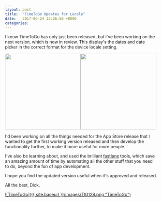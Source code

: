 ```yaml
---
layout: post
title:  "TimeToGo Updates for Locale"
date:   2017-06-24 13:26:50 +8000
categories:
---
```


I know TimeToGo has only just been released, but I've been working on the next version, which is now in review. This display's the dates and date picker in the correct format for the device locale setting.

<img src="{{ site.baseurl }}/images/iPhone5GB.png" width="250"><img src="{{ site.baseurl }}/images/iPhone5US.png" width="250">

I'd been working on all the things needed for the App Store release that I wanted to get the first working version released and then develop the functionality further, to make it more useful for more people.

I've also be learning about, and used the brilliant [fastlane](https://fastlane.tools) tools, which save an amazing amount of time by automating all the other stuff that you need to do, beyond the fun of app development.

I hope you find the updated version useful when it's approved and released.

All the best, Dick.

[![TimeToGo]({{ site.baseurl }}/images/TtG128.png "TimeToGo")](https://itunes.apple.com/gb/app/ttg/id1198911840?mt=8)

